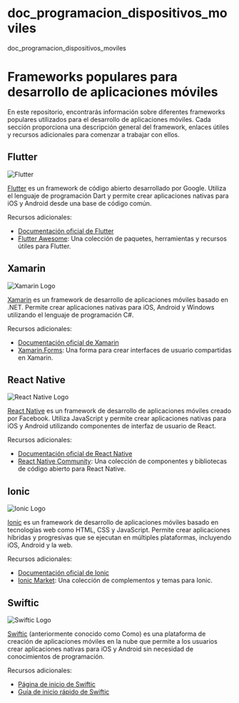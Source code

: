 # doc_programacion_dispositivos_moviles
doc_programacion_dispositivos_moviles
# Frameworks populares para desarrollo de aplicaciones móviles

En este repositorio, encontrarás información sobre diferentes frameworks populares utilizados para el desarrollo de aplicaciones móviles. Cada sección proporciona una descripción general del framework, enlaces útiles y recursos adicionales para comenzar a trabajar con ellos.

## Flutter

![Flutter](https://storage.googleapis.com/cms-storage-bucket/a9d6ce81aee44ae017ee.png)


[Flutter](https://flutter.dev/) es un framework de código abierto desarrollado por Google. Utiliza el lenguaje de programación Dart y permite crear aplicaciones nativas para iOS y Android desde una base de código común.

Recursos adicionales:
- [Documentación oficial de Flutter](https://flutter.dev/docs)
- [Flutter Awesome](https://flutterawesome.com/): Una colección de paquetes, herramientas y recursos útiles para Flutter.

## Xamarin

![Xamarin Logo](https://static-00.iconduck.com/assets.00/xamarin-icon-512x454-qyapgz6t.png)

[Xamarin](https://dotnet.microsoft.com/apps/xamarin) es un framework de desarrollo de aplicaciones móviles basado en .NET. Permite crear aplicaciones nativas para iOS, Android y Windows utilizando el lenguaje de programación C#.

Recursos adicionales:
- [Documentación oficial de Xamarin](https://docs.microsoft.com/xamarin/)
- [Xamarin.Forms](https://docs.microsoft.com/xamarin/xamarin-forms/): Una forma para crear interfaces de usuario compartidas en Xamarin.

## React Native

![React Native Logo](https://upload.wikimedia.org/wikipedia/commons/thumb/a/a7/React-icon.svg/2300px-React-icon.svg.png)

[React Native](https://reactnative.dev/) es un framework de desarrollo de aplicaciones móviles creado por Facebook. Utiliza JavaScript y permite crear aplicaciones nativas para iOS y Android utilizando componentes de interfaz de usuario de React.

Recursos adicionales:
- [Documentación oficial de React Native](https://reactnative.dev/docs)
- [React Native Community](https://reactnative.directory/): Una colección de componentes y bibliotecas de código abierto para React Native.

## Ionic

![Ionic Logo](https://ionicframework.com/img/meta/logo.png)

[Ionic](https://ionicframework.com/) es un framework de desarrollo de aplicaciones móviles basado en tecnologías web como HTML, CSS y JavaScript. Permite crear aplicaciones híbridas y progresivas que se ejecutan en múltiples plataformas, incluyendo iOS, Android y la web.

Recursos adicionales:
- [Documentación oficial de Ionic](https://ionicframework.com/docs)
- [Ionic Market](https://ionicframework.com/docs/marketplace): Una colección de complementos y temas para Ionic.

## Swiftic

![Swiftic Logo](https://www.savvysme.com.au/img/upload/images/swifticcom.jpg)

[Swiftic](https://www.swiftic.com/) (anteriormente conocido como Como) es una plataforma de creación de aplicaciones móviles en la nube que permite a los usuarios crear aplicaciones nativas para iOS y Android sin necesidad de conocimientos de programación.

Recursos adicionales:
- [Página de inicio de Swiftic](https://www.swiftic.com/)
- [Guía de inicio rápido de Swiftic](https://www.swiftic.com/docs/getting-started)

